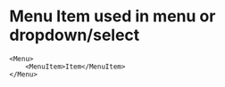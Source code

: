 # Menu Item used in menu or dropdown/select

    <Menu>
        <MenuItem>Item</MenuItem>
    </Menu>